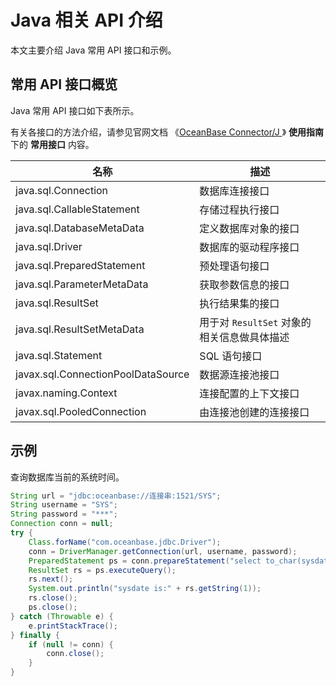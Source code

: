 # Java 相关 API 介绍

本文主要介绍 Java 常用 API 接口和示例。

## 常用 API 接口概览

Java 常用 API 接口如下表所示。

有关各接口的方法介绍，请参见官网文档 《[OceanBase Connector/J  ](https://www.oceanbase.com/docs/enterprise/oceanbase-connector-j-cn)》 **使用指南** 下的 **常用接口** 内容。

|    名称            |              描述           |
|-------------------|------------------------------|
| java.sql.Connection              | 数据库连接接口           |
| java.sql.CallableStatement       | 存储过程执行接口         |
| java.sql.DatabaseMetaData        | 定义数据库对象的接口     |
| java.sql.Driver       | 数据库的驱动程序接口                |
| java.sql.PreparedStatement    | 预处理语句接口             |
| java.sql.ParameterMetaData    | 获取参数信息的接口          |
| java.sql.ResultSet         | 执行结果集的接口               |
| java.sql.ResultSetMetaData | 用于对 `ResultSet` 对象的相关信息做具体描述|
| java.sql.Statement         | SQL 语句接口                     |
| javax.sql.ConnectionPoolDataSource | 数据源连接池接口          |
| javax.naming.Context               | 连接配置的上下文接口      |
| javax.sql.PooledConnection         | 由连接池创建的连接接口    |

## 示例

查询数据库当前的系统时间。

```java
String url = "jdbc:oceanbase://连接串:1521/SYS";
String username = "SYS";
String password = "***";    
Connection conn = null;
try {
    Class.forName("com.oceanbase.jdbc.Driver");
    conn = DriverManager.getConnection(url, username, password);
    PreparedStatement ps = conn.prepareStatement("select to_char(sysdate,'yyyy-MM-dd HH24:mi:ss') from dual;");
    ResultSet rs = ps.executeQuery();
    rs.next();
    System.out.println("sysdate is:" + rs.getString(1));
    rs.close();
    ps.close();
} catch (Throwable e) {
    e.printStackTrace();
} finally {
    if (null != conn) {
        conn.close();
    }
}
```

